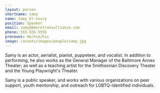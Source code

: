 ```yaml
---
layout: person
shortname: samy
name: Samy El-noury
position: Speaker
email: samy@bmoretransalliance.com
phone: 555-555-5555
pronouns: He/him/his
image: /assets/images/people/samy.jpg
---
```

Samy is an actor, aerialist, pianist, puppeteer, and vocalist. In addition to performing, he also works as the General Manager of the Baltimore Annex Theater; as well as a teaching artist for the Smithsonian Discovery Theater and the Young Playwright's Theater.

Samy is a public speaker, and works with various organizations on peer support, youth mentorship, and outreach for LGBTQ-identified individuals.
